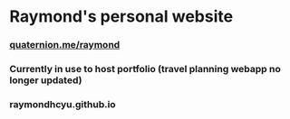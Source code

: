 # Raymond's personal website
### [quaternion.me/raymond](https://www.quaternion.me/raymond)
### Currently in use to host portfolio (travel planning webapp no longer updated)
### raymondhcyu.github.io
